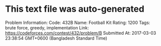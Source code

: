 # This text file was auto-generated

Problem Information:
Code: 432B
Name: Football Kit
Rating: 1200
Tags: brute force, greedy, implementation
Link: https://codeforces.com/contest/432/problem/B
Submitted At: 2017-03-03 23:38:54 GMT+0600 (Bangladesh Standard Time)